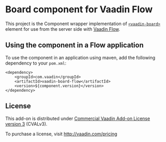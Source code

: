 # Board component for Vaadin Flow

This project is the Component wrapper implementation of [`<vaadin-board>`](https://github.com/vaadin/vaadin-board)
element for use from the server side with [Vaadin Flow](https://github.com/vaadin/flow).

## Using the component in a Flow application

To use the component in an application using maven,
add the following dependency to your `pom.xml`:
```
<dependency>
    <groupId>com.vaadin</groupId>
    <artifactId>vaadin-board-flow</artifactId>
    <version>${component.version}</version>
</dependency>
```

## License

This add-on is distributed under [Commercial Vaadin Add-on License version 3](http://vaadin.com/license/cval-3) (CVALv3).

To purchase a license, visit http://vaadin.com/pricing
